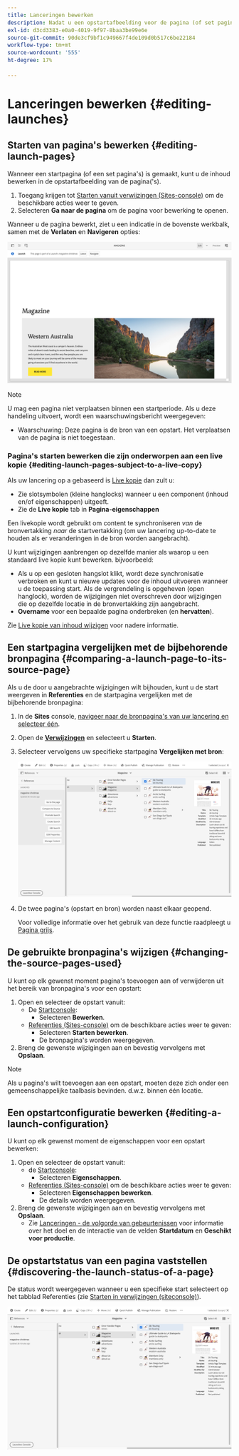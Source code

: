 ```yaml
---
title: Lanceringen bewerken
description: Nadat u een opstartafbeelding voor de pagina (of set pagina's) hebt gemaakt, kunt u de inhoud bewerken in de opstartafbeelding van de pagina('s).
exl-id: d3cd3383-e0a0-4019-9f97-8baa3be99e6e
source-git-commit: 90de3cf9bf1c949667f4de109d0b517c6be22184
workflow-type: tm+mt
source-wordcount: '555'
ht-degree: 17%

---
```


# Lanceringen bewerken {#editing-launches}

## Starten van pagina&#39;s bewerken {#editing-launch-pages}

Wanneer een startpagina (of een set pagina&#39;s) is gemaakt, kunt u de inhoud bewerken in de opstartafbeelding van de pagina(&#39;s).

1. Toegang krijgen tot [Starten vanuit verwijzingen (Sites-console)](/help/sites-cloud/authoring/launches/overview.md#launches-in-references-sites-console) om de beschikbare acties weer te geven.
1. Selecteren **Ga naar de pagina** om de pagina voor bewerking te openen.

Wanneer u de pagina bewerkt, ziet u een indicatie in de bovenste werkbalk, samen met de **Verlaten** en **Navigeren** opties:

![Starten vanuit paginaeditor verlaten en navigeren](/help/sites-cloud/authoring/assets/launches-edit-01.png)

>[!NOTE]
>
>U mag een pagina niet verplaatsen binnen een startperiode. Als u deze handeling uitvoert, wordt een waarschuwingsbericht weergegeven:
>
>* Waarschuwing: Deze pagina is de bron van een opstart. Het verplaatsen van de pagina is niet toegestaan.


### Pagina&#39;s starten bewerken die zijn onderworpen aan een live kopie {#editing-launch-pages-subject-to-a-live-copy}

Als uw lancering op a gebaseerd is [Live kopie](/help/sites-cloud/administering/msm/overview.md) dan zult u:

* Zie slotsymbolen (kleine hanglocks) wanneer u een component (inhoud en/of eigenschappen) uitgeeft.
* Zie de **Live kopie** tab in **Pagina-eigenschappen**

Een livekopie wordt gebruikt om content te synchroniseren *van* de bronvertakking *naar* de startvertakking (om uw lancering up-to-date te houden als er veranderingen in de bron worden aangebracht).

U kunt wijzigingen aanbrengen op dezelfde manier als waarop u een standaard live kopie kunt bewerken. bijvoorbeeld:

* Als u op een gesloten hangslot klikt, wordt deze synchronisatie verbroken en kunt u nieuwe updates voor de inhoud uitvoeren wanneer u de toepassing start. Als de vergrendeling is opgeheven (open hanglock), worden de wijzigingen niet overschreven door wijzigingen die op dezelfde locatie in de bronvertakking zijn aangebracht.
* **Overname** voor een bepaalde pagina onderbreken (en **hervatten**).

Zie [Live kopie van inhoud wijzigen](/help/sites-cloud/administering/msm/creating-live-copies.md) voor nadere informatie.

## Een startpagina vergelijken met de bijbehorende bronpagina {#comparing-a-launch-page-to-its-source-page}

Als u de door u aangebrachte wijzigingen wilt bijhouden, kunt u de start weergeven in **Referenties** en de startpagina vergelijken met de bijbehorende bronpagina:

1. In de **Sites** console, [navigeer naar de bronpagina&#39;s van uw lancering en selecteer één](/help/sites-cloud/authoring/getting-started/basic-handling.md#viewing-and-selecting-resources).
1. Open de **[Verwijzingen](/help/sites-cloud/authoring/getting-started/basic-handling.md#references)** en selecteert u **Starten**.
1. Selecteer vervolgens uw specifieke startpagina **Vergelijken met bron**:

   ![Starten vergelijken met bron](/help/sites-cloud/authoring/assets/launches-compare.png)

1. De twee pagina&#39;s (opstart en bron) worden naast elkaar geopend.

   Voor volledige informatie over het gebruik van deze functie raadpleegt u [Pagina grijs](/help/sites-cloud/authoring/features/page-diff.md).

## De gebruikte bronpagina&#39;s wijzigen {#changing-the-source-pages-used}

U kunt op elk gewenst moment pagina&#39;s toevoegen aan of verwijderen uit het bereik van bronpagina&#39;s voor een opstart:

1. Open en selecteer de opstart vanuit:
   * De [Startconsole](/help/sites-cloud/authoring/launches/overview.md#the-launches-console):
      * Selecteren **Bewerken**.
   * [Referenties (Sites-console)](/help/sites-cloud/authoring/launches/overview.md#launches-in-references-sites-console) om de beschikbare acties weer te geven:
      * Selecteren **Starten bewerken**.
      * De bronpagina&#39;s worden weergegeven.
1. Breng de gewenste wijzigingen aan en bevestig vervolgens met **Opslaan**.

>[!NOTE]
>
>Als u pagina&#39;s wilt toevoegen aan een opstart, moeten deze zich onder een gemeenschappelijke taalbasis bevinden. d.w.z. binnen één locatie.

## Een opstartconfiguratie bewerken {#editing-a-launch-configuration}

U kunt op elk gewenst moment de eigenschappen voor een opstart bewerken:

1. Open en selecteer de opstart vanuit:
   * de [Startconsole](/help/sites-cloud/authoring/launches/overview.md#the-launches-console):
      * Selecteren **Eigenschappen**.
   * [Referenties (Sites-console)](/help/sites-cloud/authoring/launches/overview.md#launches-in-references-sites-console) om de beschikbare acties weer te geven:
      * Selecteren **Eigenschappen bewerken**.
      * De details worden weergegeven.
1. Breng de gewenste wijzigingen aan en bevestig vervolgens met **Opslaan**.
   * Zie [Lanceringen - de volgorde van gebeurtenissen](/help/sites-cloud/authoring/launches/overview.md#launches-the-order-of-events) voor informatie over het doel en de interactie van de velden **Startdatum** en **Geschikt voor productie**.

## De opstartstatus van een pagina vaststellen {#discovering-the-launch-status-of-a-page}

De status wordt weergegeven wanneer u een specifieke start selecteert op het tabblad Referenties (zie [Starten in verwijzingen (siteconsole)](/help/sites-cloud/authoring/launches/overview.md#launches-in-references-sites-console)).

![Status van opstarten weergeven](/help/sites-cloud/authoring/assets/launches-status.png)

